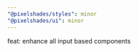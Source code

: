 ```yaml
---
"@pixelshades/styles": minor
"@pixelshades/ui": minor
---
```


feat: enhance all input based components
